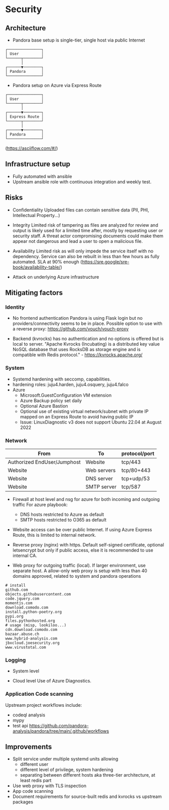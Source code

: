# Security

## Architecture

* Pandora base setup is single-tier, single host via public Internet
```
┌───────────────┐
│ User          │
└──────┬────────┘
       │
┌──────▼────────┐
│ Pandora       │
└───────────────┘
```

* Pandora setup on Azure via Express Route
```
┌───────────────┐
│ User          │
└──────┬────────┘
       │
┌──────▼────────┐
│ Express Route │
└──────┬────────┘
       │
┌──────▼────────┐
│ Pandora       │
└───────────────┘
```
(https://asciiflow.com/#/)

## Infrastructure setup

* Fully automated with ansible
* Upstream ansible role with continuous integration and weekly test.

## Risks

* Confidentiality
Uploaded files can contain sensitive data (PII, PHI, Intellectual Property...)

* Integrity
Limited risk of tampering as files are analyzed for review and output is likely used for a limited time after, mostly by requesting user or security staff.
A threat actor compromising documents could make them appear not dangerous and lead a user to open a malicious file.

* Availability
Limited risk as will only impede the service itself with no dependency.
Service can also be rebuilt in less than few hours as fully automated.
SLA at 90% enough (https://sre.google/sre-book/availability-table/)

* Attack on underlying Azure infrastructure

## Mitigating factors

### Identity

* No frontend authentication
Pandora is using Flask login but no providers/connectivity seems to be in place.
Possible option to use with a reverse proxy: https://github.com/vouch/vouch-proxy

* Backend (kvrocks) has no authentication and no options is offered but is local to server.
"Apache Kvrocks (Incubating) is a distributed key value NoSQL database that uses RocksDB as storage engine and is compatible with Redis protocol." - https://kvrocks.apache.org/

### System

* Systemd hardening with seccomp, capabilities.
* hardening roles: juju4.harden, juju4.osquery, juju4.falco
* Azure
  * Microsoft.GuestConfiguration VM extension
  * Azure Backup policy set daily
  * Optional Azure Bastion
  * Optional use of existing virtual network/subnet with private IP mapped on an Express Route to avoid having public IP
  * Issue: LinuxDiagnostic v3 does not support Ubuntu 22.04 at August 2022

### Network

|From|To|protocol/port|
|----|--|-------------|
|Authorized EndUser/Jumphost|Website|tcp/443|
|Website|Web servers|tcp/80+443|
|Website|DNS server|tcp+udp/53|
|Website|SMTP server|tcp/587|

* Firewall at host level and nsg for azure for both incoming and outgoing traffic
  For azure playbook:
  * DNS hosts restricted to Azure as default
  * SMTP hosts restricted to O365 as default

* Website access can be over public Internet. If using Azure Express Route, this is limited to internal network.
* Reverse proxy (nginx) with https. Default self-signed certificate, optional letsencrypt but only if public access, else it is recommended to use internal CA.

* Web proxy for outgoing traffic (local). If larger environment, use separate host.
A allow-only web proxy is setup with less than 40 domains approved, related to system and pandora operations
```
# install
github.com
objects.githubusercontent.com
code.jquery.com
momentjs.com
download.comodo.com
install.python-poetry.org
pypi.org
files.pythonhosted.org
# usage (misp, lookiloo...)
cdn.download.comodo.com
bazaar.abuse.ch
www.hybrid-analysis.com
jbxcloud.joesecurity.org
www.virustotal.com
```

### Logging

* System level

* Cloud level
Use of Azure Diagnostics.

### Application Code scanning

Upstream project workflows include:
* codeql analysis
* mypy
* test api
https://github.com/pandora-analysis/pandora/tree/main/.github/workflows

## Improvements

* Split service under multiple systemd units allowing
  * different user
  * different level of privilege, system hardening
  * separating between different hosts aka three-tier architecture, at least redis part
* Use web proxy with TLS inspection
* App code scanning
* Document requirements for source-built redis and kvrocks vs upstream packages
